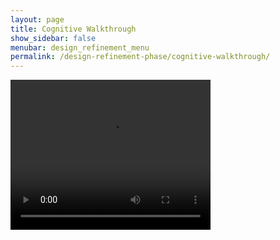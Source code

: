 ```yaml
---
layout: page
title: Cognitive Walkthrough
show_sidebar: false
menubar: design_refinement_menu
permalink: /design-refinement-phase/cognitive-walkthrough/
---
```

<video width="320" height="240" controls>
  <source src="../videos/cognitive_walkthrough.mp4" type="video/mp4">
    Your browser does not support the video tag.
</video>